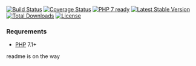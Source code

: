 [![Build Status](https://api.travis-ci.org/xobotyi/arr.svg)](https://travis-ci.org/xobotyi/arr)
[![Coverage Status](https://coveralls.io/repos/xobotyi/arr/badge.svg)](https://coveralls.io/github/xobotyi/arr)
[![PHP 7 ready](http://php7ready.timesplinter.ch/xobotyi/arr/badge.svg)](https://packagist.org/packages/xobotyi/arr)
[![Latest Stable Version](https://poser.pugx.org/xobotyi/arr/v/stable)](https://packagist.org/packages/xobotyi/arr)
[![Total Downloads](https://poser.pugx.org/xobotyi/arr/downloads)](https://packagist.org/packages/xobotyi/arr)
[![License](https://poser.pugx.org/xobotyi/arr/license)](https://packagist.org/packages/xobotyi/arr)

### Requrements
- [PHP](//php.net/) 7.1+


readme is on the way